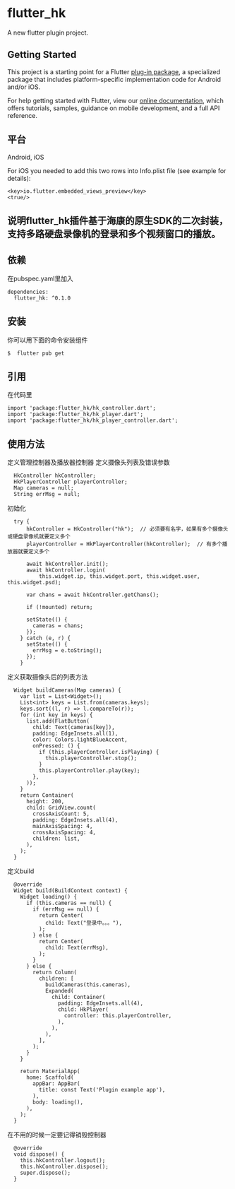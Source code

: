 # flutter_hk

A new flutter plugin project.

## Getting Started

This project is a starting point for a Flutter
[plug-in package](https://flutter.dev/developing-packages/),
a specialized package that includes platform-specific implementation code for
Android and/or iOS.

For help getting started with Flutter, view our 
[online documentation](https://flutter.dev/docs), which offers tutorials, 
samples, guidance on mobile development, and a full API reference.

## 平台
Android, iOS

For iOS you needed to add this two rows into Info.plist file (see example for details):
```
<key>io.flutter.embedded_views_preview</key>
<true/>
```

## 说明flutter_hk插件基于海康的原生SDK的二次封装，支持多路硬盘录像机的登录和多个视频窗口的播放。

## 依赖
在pubspec.yaml里加入
```
dependencies:
  flutter_hk: ^0.1.0
```

## 安装
你可以用下面的命令安装组件
```
$  flutter pub get
```

## 引用
在代码里
```
import 'package:flutter_hk/hk_controller.dart';
import 'package:flutter_hk/hk_player.dart';
import 'package:flutter_hk/hk_player_controller.dart';
```

## 使用方法
定义管理控制器及播放器控制器
定义摄像头列表及错误参数
```
  HkController hkController;
  HkPlayerController playerController;
  Map cameras = null;
  String errMsg = null;
```

初始化
```
  try {
      hkController = HkController("hk");  // 必须要有名字，如果有多个摄像头或硬盘录像机就要定义多个
      playerController = HkPlayerController(hkController);  // 有多个播放器就要定义多个

      await hkController.init();
      await hkController.login(
          this.widget.ip, this.widget.port, this.widget.user, this.widget.psd);

      var chans = await hkController.getChans();

      if (!mounted) return;

      setState(() {
        cameras = chans;
      });
    } catch (e, r) {
      setState(() {
        errMsg = e.toString();
      });
    }
```

定义获取摄像头后的列表方法
```
  Widget buildCameras(Map cameras) {
    var list = List<Widget>();
    List<int> keys = List.from(cameras.keys);
    keys.sort((l, r) => l.compareTo(r));
    for (int key in keys) {
      list.add(FlatButton(
        child: Text(cameras[key]),
        padding: EdgeInsets.all(1),
        color: Colors.lightBlueAccent,
        onPressed: () {
          if (this.playerController.isPlaying) {
            this.playerController.stop();
          }
          this.playerController.play(key);
        },
      ));
    }
    return Container(
      height: 200,
      child: GridView.count(
        crossAxisCount: 5,
        padding: EdgeInsets.all(4),
        mainAxisSpacing: 4,
        crossAxisSpacing: 4,
        children: list,
      ),
    );
  }
```

定义build
```
  @override
  Widget build(BuildContext context) {
    Widget loading() {
      if (this.cameras == null) {
        if (errMsg == null) {
          return Center(
            child: Text("登录中。。。"),
          );
        } else {
          return Center(
            child: Text(errMsg),
          );
        }
      } else {
        return Column(
          children: [
            buildCameras(this.cameras),
            Expanded(
              child: Container(
                padding: EdgeInsets.all(4),
                child: HkPlayer(
                  controller: this.playerController,
                ),
              ),
            ),
          ],
        );
      }
    }

    return MaterialApp(
      home: Scaffold(
        appBar: AppBar(
          title: const Text('Plugin example app'),
        ),
        body: loading(),
      ),
    );
  }
```

在不用的时候一定要记得销毁控制器
```
  @override
  void dispose() {
    this.hkController.logout();
    this.hkController.dispose();
    super.dispose();
  }
```
